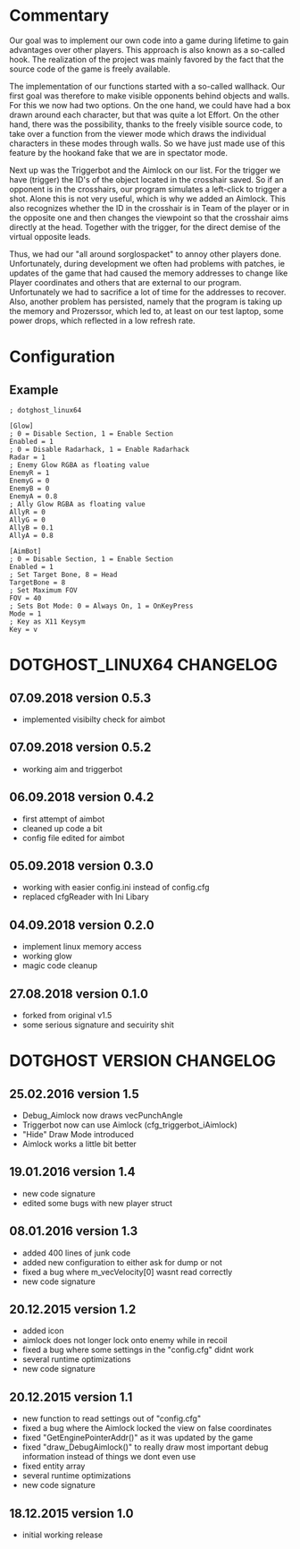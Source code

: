 # Commentary
Our goal was to implement our own code into a game during lifetime to gain advantages over other players.
This approach is also known as a so-called hook. The realization of the project was mainly favored by the fact that the source code of the game is freely available.

The implementation of our functions started with a so-called wallhack. Our first goal was therefore to make visible opponents behind objects and walls. For this we now had two options. On the one hand, we could have had a box drawn around each character, but that was quite a lot Effort. On the other hand, there was the possibility, thanks to the freely visible source code, to take over a function from the viewer mode which draws the individual characters in these modes through walls. So we have just made use of this feature by the hookand fake that we are in spectator mode.

Next up was the Triggerbot and the Aimlock on our list. For the trigger we have (trigger) the ID's of the object located in the crosshair saved. So if an opponent is in the crosshairs, our program simulates a left-click to trigger a shot. Alone this is not very useful, which is why we added an Aimlock. This also recognizes whether the ID in the crosshair is in Team of the player or in the opposite one and then changes the viewpoint so that the crosshair aims directly at the head.
Together with the trigger, for the direct demise of the virtual opposite leads.

Thus, we had our "all around sorglospacket" to annoy other players done.
Unfortunately, during development we often had problems with patches, ie updates of the game that had caused the memory addresses to change like Player coordinates and others that are external to our program. Unfortunately we had to sacrifice a lot of time for the addresses to recover. Also, another problem has persisted, namely that the program is taking up the memory and Prozerssor, which led to, at least on our test laptop, some power drops, which reflected in a low refresh rate.

# Configuration
## Example
```
; dotghost_linux64

[Glow]
; 0 = Disable Section, 1 = Enable Section
Enabled = 1
; 0 = Disable Radarhack, 1 = Enable Radarhack
Radar = 1
; Enemy Glow RGBA as floating value
EnemyR = 1
EnemyG = 0
EnemyB = 0
EnemyA = 0.8
; Ally Glow RGBA as floating value
AllyR = 0
AllyG = 0
AllyB = 0.1
AllyA = 0.8

[AimBot]
; 0 = Disable Section, 1 = Enable Section
Enabled = 1
; Set Target Bone, 8 = Head
TargetBone = 8
; Set Maximum FOV
FOV = 40
; Sets Bot Mode: 0 = Always On, 1 = OnKeyPress
Mode = 1
; Key as X11 Keysym
Key = v
```

# DOTGHOST_LINUX64 CHANGELOG
## 07.09.2018 version 0.5.3
- implemented visibilty check for aimbot

## 07.09.2018 version 0.5.2
- working aim and triggerbot

## 06.09.2018 version 0.4.2
- first attempt of aimbot
- cleaned up code a bit
- config file edited for aimbot

## 05.09.2018 version 0.3.0
- working with easier config.ini instead of config.cfg
- replaced cfgReader with Ini Libary

## 04.09.2018 version 0.2.0
- implement linux memory access
- working glow
- magic code cleanup

## 27.08.2018 version 0.1.0
- forked from original v1.5
- some serious signature and secuirity shit

# DOTGHOST VERSION CHANGELOG
## 25.02.2016 version 1.5
- Debug_Aimlock now draws vecPunchAngle
- Triggerbot now can use Aimlock (cfg_triggerbot_iAimlock)
- "Hide" Draw Mode introduced	
- Aimlock works a little bit better

## 19.01.2016 version 1.4
- new code signature
- edited some bugs with new player struct
  
## 08.01.2016 version 1.3
- added 400 lines of junk code
- added new configuration to either ask for dump or not
- fixed a bug where m_vecVelocity[0] wasnt read correctly
- new code signature

## 20.12.2015 version 1.2
- added icon
- aimlock does not longer lock onto enemy while in recoil
- fixed a bug where some settings in the "config.cfg" didnt work
- several runtime optimizations
- new code signature

## 20.12.2015 version 1.1
- new function to read settings out of "config.cfg"
- fixed a bug where the Aimlock locked the view on false coordinates
- fixed "GetEnginePointerAddr()" as it was updated by the game
- fixed "draw_DebugAimlock()" to really draw most important debug information instead of things we dont even use
- fixed entity array
- several runtime optimizations
- new code signature

## 18.12.2015 version 1.0
- initial working release
